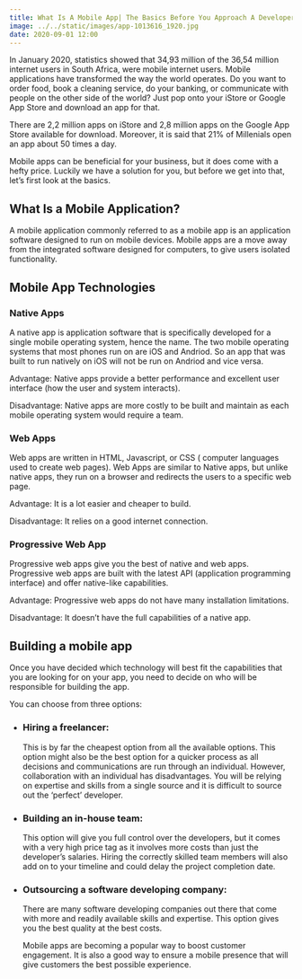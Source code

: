 ```yaml
---
title: What Is A Mobile App| The Basics Before You Approach A Developer
image: ../../static/images/app-1013616_1920.jpg
date: 2020-09-01 12:00
---
```

In January 2020, statistics showed that 34,93 million of the 36,54 million internet users in South Africa, were mobile internet users. Mobile applications have transformed the way the world operates. Do you want to order food, book a cleaning service, do your banking, or communicate with people on the other side of the world? Just pop onto your iStore or Google App Store and download an app for that.

There are 2,2 million apps on iStore and 2,8 million apps on the Google App Store available for download. Moreover, it is said that 21% of Millenials open an app about 50 times a day.

Mobile apps can be beneficial for your business, but it does come with a hefty price. Luckily we have a solution for you, but before we get into that, let’s first look at the basics.

## What Is a Mobile Application?

A mobile application commonly referred to as a mobile app is an application software designed to run on mobile devices. Mobile apps are a move away from the integrated software designed for computers, to give users isolated functionality.

## Mobile App Technologies

### Native Apps

A native app is application software that is specifically developed for a single mobile operating system, hence the name. The two mobile operating systems that most phones run on are iOS and Andriod. So an app that was built to run natively on iOS will not be run on Andriod and vice versa.

Advantage: Native apps provide a better performance and excellent user interface (how the user and system interacts).

Disadvantage: Native apps are more costly to be built and maintain as each mobile operating system would require a team.

### Web Apps

Web apps are written in HTML, Javascript, or CSS ( computer languages used to create web pages). Web Apps are similar to Native apps, but unlike native apps, they run on a browser and redirects the users to a specific web page.

Advantage: It is a lot easier and cheaper to build.

Disadvantage: It relies on a good internet connection.

### Progressive Web App

Progressive web apps give you the best of native and web apps. Progressive web apps are built with the latest API (application programming interface) and offer native-like capabilities.

Advantage: Progressive web apps do not have many installation limitations.

Disadvantage: It doesn’t have the full capabilities of a native app.

## Building a mobile app

Once you have decided which technology will best fit the capabilities that you are looking for on your app, you need to decide on who will be responsible for building the app.

You can choose from three options:

* ### Hiring a freelancer: 

  This is by far the cheapest option from all the available options. This option might also be the best option for a quicker process as all decisions and communications are run through an individual. However, collaboration with an individual has disadvantages. You will be relying on expertise and skills from a single source and it is difficult to source out the ‘perfect’ developer.
* ### Building an in-house team: 

  This option will give you full control over the developers, but it comes with a very high price tag as it involves more costs than just the developer’s salaries. Hiring the correctly skilled team members will also add on to your timeline and could delay the project completion date.
* ### Outsourcing a software developing company: 

  There are many software developing companies out there that come with more and readily available skills and expertise. This option gives you the best quality at the best costs.

  Mobile apps are becoming a popular way to boost customer engagement. It is also a good way to ensure a mobile presence that will give customers the best possible experience.